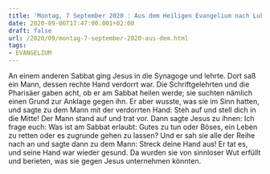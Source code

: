 ```yaml
---
title: 'Montag, 7 September 2020 : Aus dem Heiligen Evangelium nach Lukas - Lk 6,6-11.'
date: 2020-09-06T17:47:00.001+02:00
draft: false
url: /2020/09/montag-7-september-2020-aus-dem.html
tags: 
- EVANGELIUM
---
```


An einem anderen Sabbat ging Jesus in die Synagoge und lehrte. Dort saß ein Mann, dessen rechte Hand verdorrt war. Die Schriftgelehrten und die Pharisäer gaben acht, ob er am Sabbat heilen werde; sie suchten nämlich einen Grund zur Anklage gegen ihn. Er aber wusste, was sie im Sinn hatten, und sagte zu dem Mann mit der verdorrten Hand: Steh auf und stell dich in die Mitte! Der Mann stand auf und trat vor. Dann sagte Jesus zu ihnen: Ich frage euch: Was ist am Sabbat erlaubt: Gutes zu tun oder Böses, ein Leben zu retten oder es zugrunde gehen zu lassen? Und er sah sie alle der Reihe nach an und sagte dann zu dem Mann: Streck deine Hand aus! Er tat es, und seine Hand war wieder gesund. Da wurden sie von sinnloser Wut erfüllt und berieten, was sie gegen Jesus unternehmen könnten.